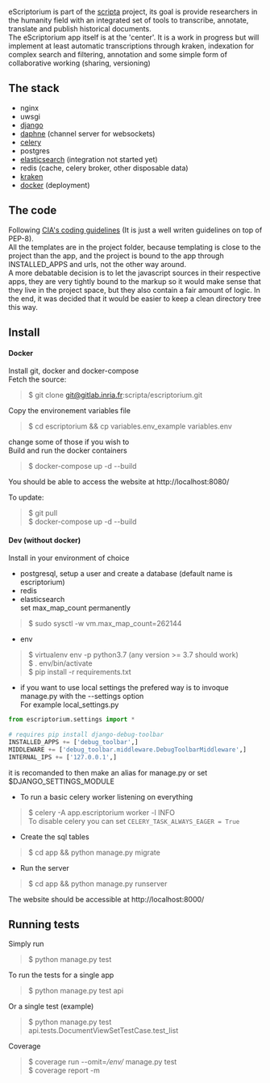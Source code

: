 eScriptorium is part of the [scripta](https://www.psl.eu/en/scripta) project, its goal is provide researchers in the humanity field with an integrated set of tools to transcribe, annotate, translate and publish historical documents.  
The eScriptorium app itself is at the 'center'. It is a work in progress but will implement at least automatic transcriptions through kraken, indexation for complex search and filtering, annotation and some simple form of collaborative working (sharing, versioning)
  
## The stack
- nginx
- uwsgi
- [django](https://www.djangoproject.com/)
- [daphne](https://github.com/django/daphne) (channel server for websockets)
- [celery](http://www.celeryproject.org/)
- postgres
- [elasticsearch](https://www.elastic.co/) (integration not started yet)
- redis (cache, celery broker, other disposable data)
- [kraken](http://kraken.re)
- [docker](https://www.docker.com/) (deployment)
  
  
## The code
Following [CIA's coding guidelines](https://wikileaks.org/ciav7p1/cms/page_26607631.html) (It is just a well writen guidelines on top of PEP-8).  
All the templates are in the project folder, because templating is close to the project than the app, and the project is bound to the app through INSTALLED_APPS and urls, not the other way around.  
A more debatable decision is to let the javascript sources in their respective apps, they are very tightly bound to the markup so it would make sense that they live in the project space, but they also contain a fair amount of logic.
In the end, it was decided that it would be easier to keep a clean directory tree this way.  
  
  
## Install
#### Docker
Install git, docker and docker-compose  
Fetch the source:  
> $ git clone git@gitlab.inria.fr:scripta/escriptorium.git  
  
Copy the environement variables file  
> $ cd escriptorium && cp variables.env_example variables.env  
  
change some of those if you wish to  
Build and run the docker containers  
> $ docker-compose up -d --build  
   
You should be able to access the website at http://localhost:8080/  
  
To update:  
> $ git pull  
> $ docker-compose up -d --build  
  
#### Dev (without docker)  
Install in your environment of choice  
* postgresql, setup a user and create a database (default name is escriptorium)  
* redis  
* elasticsearch  
set max_map_count permanently  
> $ sudo sysctl -w vm.max_map_count=262144  
  
* env  
> $ virtualenv env -p python3.7 (any version >= 3.7 should work)  
> $ . env/bin/activate  
> $ pip install -r requirements.txt  
  
  
* if you want to use local settings the prefered way is to invoque manage.py with the --settings option  
For example local_settings.py  
```python
from escriptorium.settings import *  
  
# requires pip install django-debug-toolbar  
INSTALLED_APPS += ['debug_toolbar',]  
MIDDLEWARE += ['debug_toolbar.middleware.DebugToolbarMiddleware',]  
INTERNAL_IPS += ['127.0.0.1',]  
```  
  
it is recomanded to then make an alias for manage.py or set $DJANGO_SETTINGS_MODULE  
  
* To run a basic celery worker listening on everything  
> $ celery -A app.escriptorium worker -l INFO  
To disable celery you can set `CELERY_TASK_ALWAYS_EAGER = True`  

* Create the sql tables  
> $ cd app && python manage.py migrate  
  
* Run the server  
> $ cd app && python manage.py runserver  
  
The website should be accessible at http://localhost:8000/  


## Running tests

Simply run  
> $ python manage.py test  

To run the tests for a single app  
> $ python manage.py test api  
  
Or a single test (example)  
> $ python manage.py test api.tests.DocumentViewSetTestCase.test_list  
  
Coverage  
> $ coverage run --omit=*/env/* manage.py test  
> $ coverage report -m  


